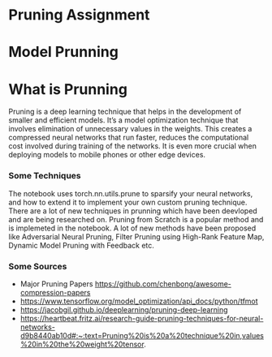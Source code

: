 # Pruning Assignment

# Model Prunning

# What is Prunning

Pruning is a  deep learning technique that helps in the development of smaller and efficient models. 
It’s a model optimization technique that involves elimination of unnecessary values in the weights. 
This creates a compressed neural networks that run faster, reduces the computational cost involved during training of the networks. 
It is even more crucial when deploying models to mobile phones or other edge devices. 

### Some Techniques
The notebook uses torch.nn.utils.prune to sparsify your neural networks, and how to extend it to implement your own custom pruning technique.
There are a lot of new techniques in prunning which have been deevloped and are being researched on.
Pruning from Scratch is a popular method and is implemeted in the notebook. A lot of new methods have been proposed like Adversarial Neural Pruning, Filter Pruning using High-Rank Feature Map, Dynamic Model Pruning with Feedback etc.

### Some Sources
* Major Pruning Papers https://github.com/chenbong/awesome-compression-papers
* https://www.tensorflow.org/model_optimization/api_docs/python/tfmot
* https://jacobgil.github.io/deeplearning/pruning-deep-learning
* https://heartbeat.fritz.ai/research-guide-pruning-techniques-for-neural-networks-d9b8440ab10d#:~:text=Pruning%20is%20a%20technique%20in,values%20in%20the%20weight%20tensor.


